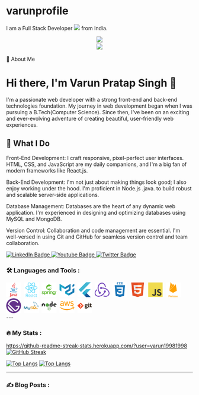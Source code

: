 # varunprofile
I am a Full Stack Developer <img src="https://media.giphy.com/media/WUlplcMpOCEmTGBtBW/giphy.gif" width="30"> from India.
<div id="header" align="center">
  <img src="https://media.giphy.com/media/M9gbBd9nbDrOTu1Mqx/giphy.gif" width="100"/>
  <br>
  <img src="https://camo.githubusercontent.com/7b0ee1cba9a3cb1591c92e3837e3deb42765667296afc7d4618bf9b3b36d4984/68747470733a2f2f726561646d652d747970696e672d7376672e6865726f6b756170702e636f6d2f3f666f6e743d5269676874656f75732673697a653d33352663656e7465723d74727565267643656e7465723d747275652677696474683d353030266865696768743d3730266475726174696f6e3d33303030266c696e65733d48692b5468657265212bf09f918b3b2b49276d2b41726a756e2b536178656e61213b" data-canonical-src="https://readme-typing-svg.herokuapp.com/?font=Righteous&amp;size=35&amp;center=true&amp;vCenter=true&amp;width=500&amp;height=70&amp;duration=3000&amp;lines=Hi+There!+👋;+I'm+Varun+Pratap+singh!;" style="max-width: 100%;">
</div>


💬 About Me
# Hi there, I'm Varun Pratap Singh 👋

I'm a passionate web developer with a strong front-end and back-end technologies foundation. My journey in web development began when I was pursuing a B.Tech(Computer Science). Since then, I've been on an exciting and ever-evolving adventure of creating beautiful, user-friendly web experiences.


## 🚀 What I Do

Front-End Development: I craft responsive, pixel-perfect user interfaces. HTML, CSS, and JavaScript are my daily companions, and I'm a big fan of modern frameworks like React.js.

Back-End Development: I'm not just about making things look good; I also enjoy working under the hood. I'm proficient in Node.js .java. to build robust and scalable server-side applications.

Database Management: Databases are the heart of any dynamic web application. I'm experienced in designing and optimizing databases using MySQL and MongoDB.

Version Control: Collaboration and code management are essential. I'm well-versed in using Git and GitHub for seamless version control and team collaboration.










<div id="badges">
  <a href="https://www.linkedin.com/in/varun-pratap-singh-77b032201/">
    <img src="https://img.shields.io/badge/LinkedIn-blue?style=for-the-badge&logo=linkedin&logoColor=white" alt="LinkedIn Badge"/>
  </a>
  <a href="your-youtube-URL">
    <img src="https://img.shields.io/badge/YouTube-red?style=for-the-badge&logo=youtube&logoColor=white" alt="Youtube Badge"/>
  </a>
  <a href="your-twitter-URL">
    <img src="https://img.shields.io/badge/Twitter-blue?style=for-the-badge&logo=twitter&logoColor=white" alt="Twitter Badge"/>
  </a>
</div>

### :hammer_and_wrench: Languages and Tools :
<div>
  <img src="https://github.com/devicons/devicon/blob/master/icons/java/java-original-wordmark.svg" title="Java" alt="Java" width="40" height="40"/>&nbsp;
  <img src="https://github.com/devicons/devicon/blob/master/icons/react/react-original-wordmark.svg" title="React" alt="React" width="40" height="40"/>&nbsp;
  <img src="https://github.com/devicons/devicon/blob/master/icons/spring/spring-original-wordmark.svg" title="Spring" alt="Spring" width="40" height="40"/>&nbsp;
  <img src="https://github.com/devicons/devicon/blob/master/icons/materialui/materialui-original.svg" title="Material UI" alt="Material UI" width="40" height="40"/>&nbsp;
  <img src="https://github.com/devicons/devicon/blob/master/icons/flutter/flutter-original.svg" title="Flutter" alt="Flutter" width="40" height="40"/>&nbsp;
  <img src="https://github.com/devicons/devicon/blob/master/icons/redux/redux-original.svg" title="Redux" alt="Redux " width="40" height="40"/>&nbsp;
  <img src="https://github.com/devicons/devicon/blob/master/icons/css3/css3-plain-wordmark.svg"  title="CSS3" alt="CSS" width="40" height="40"/>&nbsp;
  <img src="https://github.com/devicons/devicon/blob/master/icons/html5/html5-original.svg" title="HTML5" alt="HTML" width="40" height="40"/>&nbsp;
  <img src="https://github.com/devicons/devicon/blob/master/icons/javascript/javascript-original.svg" title="JavaScript" alt="JavaScript" width="40" height="40"/>&nbsp;
  <img src="https://github.com/devicons/devicon/blob/master/icons/firebase/firebase-plain-wordmark.svg" title="Firebase" alt="Firebase" width="40" height="40"/>&nbsp;
  <img src="https://github.com/devicons/devicon/blob/master/icons/gatsby/gatsby-original.svg" title="Gatsby"  alt="Gatsby" width="40" height="40"/>&nbsp;
  <img src="https://github.com/devicons/devicon/blob/master/icons/mysql/mysql-original-wordmark.svg" title="MySQL"  alt="MySQL" width="40" height="40"/>&nbsp;
  <img src="https://github.com/devicons/devicon/blob/master/icons/nodejs/nodejs-original-wordmark.svg" title="NodeJS" alt="NodeJS" width="40" height="40"/>&nbsp;
  <img src="https://github.com/devicons/devicon/blob/master/icons/amazonwebservices/amazonwebservices-plain-wordmark.svg" title="AWS" alt="AWS" width="40" height="40"/>&nbsp;
  <img src="https://github.com/devicons/devicon/blob/master/icons/git/git-original-wordmark.svg" title="Git" **alt="Git" width="40" height="40"/>
</div>
---

### :fire: My Stats :
https://github-readme-streak-stats.herokuapp.com/?user=varun19981998
[![GitHub Streak](http://github-readme-streak-stats.herokuapp.com?user=varun19981998&theme=dark&background=000000)](https://git.io/streak-stats)

[![Top Langs](https://github-readme-stats.vercel.app/api/top-langs/?username=varun19981998)](https://github.com/anuraghazra/github-readme-stats)
[![Top Langs](https://github-readme-stats.vercel.app/api/top-langs/?username=varun19981998&layout=compact&theme=vision-friendly-dark)](https://github.com/anuraghazra/github-readme-stats)

---

### :writing_hand: Blog Posts :
